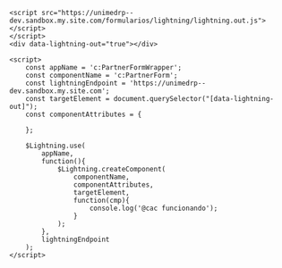 <html>
    <style>
        a {
            color:orange;
        }
    </style>

    <script src="https://unimedrp--dev.sandbox.my.site.com/formularios/lightning/lightning.out.js"></script>
    </script>
    <div data-lightning-out="true"></div>

    <script>
        const appName = 'c:PartnerFormWrapper';
        const componentName = 'c:PartnerForm';
        const lightningEndpoint = 'https://unimedrp--dev.sandbox.my.site.com';
        const targetElement = document.querySelector("[data-lightning-out]");
        const componentAttributes = {

        };

        $Lightning.use(
            appName,
            function(){
                $Lightning.createComponent(
                    componentName,
                    componentAttributes,
                    targetElement,
                    function(cmp){
                        console.log('@cac funcionando');
                    }
                );
            },
            lightningEndpoint
        );
    </script>
</html>
